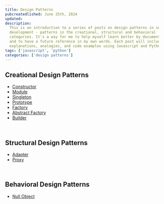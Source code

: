 ```yaml
---
title: Design Patterns
pubcreatedlished: June 25th, 2024
updated:
description:
  This is an introduction to a series of posts on design patterns in software
  development - patterns in the creational, structural and behavioral
  categories. It's a way for me to help myself learn better by documenting it
  and to have a future reference in my own words. Each post will include
  explanations, analogies, and code examples using Javascript and Python.
tags: ['javascript', 'python']
categories: ['design patterns']
---
```


## Creational Design Patterns

- [Constructor](/blog/posts/patterns/creational/constructor.md)
- [Module](/blog/posts/patterns/creational/module.md)
- [Singleton](/blog/posts/patterns/creational/singleton.md)
- [Prototype](/blog/posts/patterns/creational/prototype.md)
- [Factory](/blog/posts/patterns/creational/factory.md)
- [Abstract Factory](/blog/posts/patterns/creational/abstract%20factory.md)
- [Builder](/blog/posts/patterns/creational/builder.md)

<br/>

## Structural Design Patterns

- [Adapter](/blog/posts/patterns/structural/adapter.md)
- [Proxy](/blog/posts/patterns/structural/proxy.md)

<br/>

## Behavioral Design Patterns

- [Null Object](/blog/posts/patterns/behavioral/null%20object.md)
